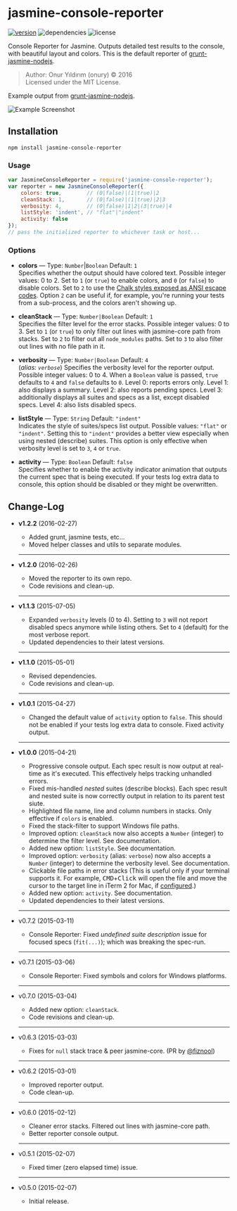 # jasmine-console-reporter

[![version](https://img.shields.io/npm/v/jasmine-console-reporter.svg)](https://www.npmjs.com/package/jasmine-console-reporter)
![dependencies](https://david-dm.org/onury/jasmine-console-reporter.svg)
![license](https://img.shields.io/npm/l/jasmine-console-reporter.svg)

Console Reporter for Jasmine. Outputs detailed test results to the console, with beautiful layout and colors. This is the default reporter of [grunt-jasmine-nodejs][grunt-jn].

> Author: Onur Yıldırım (onury) © 2016  
> Licensed under the MIT License.

Example output from [grunt-jasmine-nodejs][grunt-jn].

![Example Screenshot](https://raw.github.com/onury/jasmine-console-reporter/master/screenshots/verbose-report.jpg)

## Installation

```shell
npm install jasmine-console-reporter
```

### Usage

```js
var JasmineConsoleReporter = require('jasmine-console-reporter');
var reporter = new JasmineConsoleReporter({
    colors: true,        // (0|false)|(1|true)|2
    cleanStack: 1,       // (0|false)|(1|true)|2|3
    verbosity: 4,        // (0|false)|1|2|(3|true)|4
    listStyle: 'indent', // "flat"|"indent"
    activity: false
});
// pass the initialized reporter to whichever task or host...
```

### Options

+ **colors** — Type: `Number`|`Boolean` Default: `1`  
Specifies whether the output should have colored text. Possible integer values: 0 to 2. Set to `1` (or `true`) to enable colors, and `0` (or `false`) to disable colors. Set to `2` to use the [Chalk styles exposed as ANSI escape codes](https://www.npmjs.com/package/chalk#chalkstyles). Option `2` can be useful if, for example, you're running your tests from a sub-process, and the colors aren't showing up.

+ **cleanStack** — Type: `Number|Boolean` Default: `1`  
Specifies the filter level for the error stacks. Possible integer values: 0 to 3. Set to `1` (or `true`) to only filter out lines with jasmine-core path from stacks. Set to `2` to filter out all `node_modules` paths. Set to `3` to also filter out lines with no file path in it.

+ **verbosity** — Type: `Number|Boolean` Default: `4`  
(_alias: `verbose`_) Specifies the verbosity level for the reporter output. Possible integer values: 0 to 4. When a `Boolean` value is passed, `true` defaults to `4` and `false` defaults to `0`. Level 0: reports errors only. Level 1: also displays a summary. Level 2: also reports pending specs. Level 3: additionally displays all suites and specs as a list, except disabled specs. Level 4: also lists disabled specs.

+ **listStyle** — Type: `String` Default: `"indent"`  
Indicates the style of suites/specs list output. Possible values: `"flat"` or `"indent"`. Setting this to `"indent"` provides a better view especially when using nested (describe) suites. This option is only effective when verbosity level is set to `3`, `4` or `true`.

+ **activity** — Type: `Boolean` Default: `false`  
Specifies whether to enable the activity indicator animation that outputs the current spec that is being executed. If your tests log extra data to console, this option should be disabled or they might be overwritten.

## Change-Log

- **v1.2.2** (2016-02-27)
    + Added grunt, jasmine tests, etc...
    + Moved helper classes and utils to separate modules.

    ---

- **v1.2.0** (2016-02-26)
    + Moved the reporter to its own repo.
    + Code revisions and clean-up.

    ---

- **v1.1.3** (2015-07-05)
    + Expanded `verbosity` levels (0 to 4). Setting to `3` will not report disabled specs anymore while listing others. Set to `4` (default) for the most verbose report.
    + Updated dependencies to their latest versions.

    ---

- **v1.1.0** (2015-05-01)
    + Revised dependencies.
    + Code revisions and clean-up.

    ---

- **v1.0.1** (2015-04-27)
    + Changed the default value of `activity` option to `false`. This should not be enabled if your tests log extra data to console. Fixed activity output.

    ---

- **v1.0.0** (2015-04-21)
    + Progressive console output. Each spec result is now output at real-time as it's executed. This effectively helps tracking unhandled errors.
    + Fixed mis-handled _nested_ suites (describe blocks). Each spec result and nested suite is now correctly output in relation to its parent test siute.
    + Highlighted file name, line and column numbers in stacks. Only effective if `colors` is enabled.
    + Fixed the stack-filter to support Windows file paths.
    + Improved option: `cleanStack` now also accepts a `Number` (integer) to determine the filter level. See documentation.
    + Added new option: `listStyle`. See documentation.
    + Improved option: `verbosity` (alias: `verbose`) now also accepts a `Number` (integer) to determine the verbosity level. See documentation.
    + Clickable file paths in error stacks (This is useful only if your terminal supports it. For example, <kbd>CMD</kbd>+<kbd>Click</kbd> will open the file and move the cursor to the target line in iTerm 2 for Mac, if [configured](http://adrian-philipp.com/post/iterm-jumpto-sublimetext).)
    + Added new option: `activity`. See documentation.
    + Updated dependencies to their latest versions.

    ---

- v0.7.2 (2015-03-11)
    + Console Reporter: Fixed *undefined suite description* issue for focused specs (`fit(...)`); which was breaking the spec-run.

    ---

- v0.7.1 (2015-03-06)
    + Console Reporter: Fixed symbols and colors for Windows platforms.

    ---

- v0.7.0 (2015-03-04)
    + Added new option: `cleanStack`.
    + Code revisions and clean-up.

    ---

- v0.6.3 (2015-03-03)
    + Fixes for `null` stack trace & peer jasmine-core. (PR by [@fiznool](https://github.com/fiznool))

    ---

- v0.6.2 (2015-03-01)
    + Improved reporter output.
    + Code clean-up.

    ---

- v0.6.0 (2015-02-12)
    + Cleaner error stacks. Filtered out lines with jasmine-core path.
    + Better reporter console output.

    ---

- v0.5.1 (2015-02-07)
    + Fixed timer (zero elapsed time) issue.

    ---

- v0.5.0 (2015-02-07)
    + Initial release.



[grunt-jn]: https://github.com/onury/grunt-jasmine-nodejs
